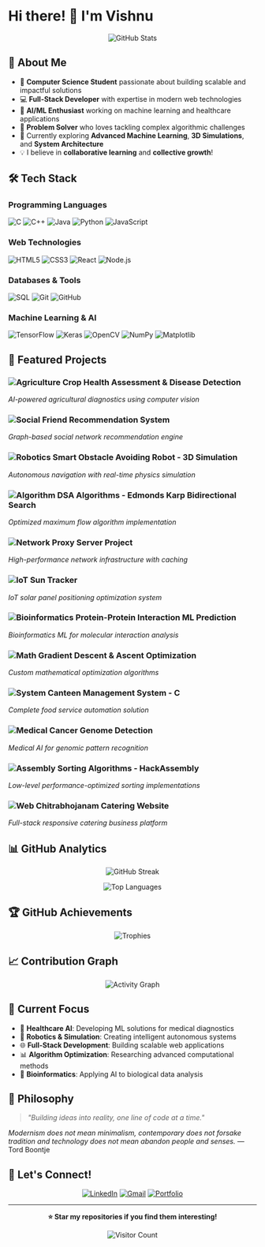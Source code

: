 # Hi there! 👋 I'm Vishnu

<div align="center">
  
![GitHub Stats](https://github-readme-stats.vercel.app/api?username=Vishnu868&show_icons=true&theme=radical&hide_border=true&bg_color=0D1117)

</div>

## 🚀 About Me

- 🔭 **Computer Science Student** passionate about building scalable and impactful solutions
- 💻 **Full-Stack Developer** with expertise in modern web technologies
- 🤖 **AI/ML Enthusiast** working on machine learning and healthcare applications  
- 🎯 **Problem Solver** who loves tackling complex algorithmic challenges
- 🌱 Currently exploring **Advanced Machine Learning**, **3D Simulations**, and **System Architecture**
- 💡 I believe in **collaborative learning** and **collective growth**!

## 🛠️ Tech Stack

### Programming Languages
![C](https://img.shields.io/badge/C-00599C?style=for-the-badge&logo=c&logoColor=white)
![C++](https://img.shields.io/badge/C++-00599C?style=for-the-badge&logo=c%2B%2B&logoColor=white)
![Java](https://img.shields.io/badge/Java-ED8B00?style=for-the-badge&logo=java&logoColor=white)
![Python](https://img.shields.io/badge/Python-3776AB?style=for-the-badge&logo=python&logoColor=white)
![JavaScript](https://img.shields.io/badge/JavaScript-F7DF1E?style=for-the-badge&logo=javascript&logoColor=black)

### Web Technologies
![HTML5](https://img.shields.io/badge/HTML5-E34F26?style=for-the-badge&logo=html5&logoColor=white)
![CSS3](https://img.shields.io/badge/CSS3-1572B6?style=for-the-badge&logo=css3&logoColor=white)
![React](https://img.shields.io/badge/React-20232A?style=for-the-badge&logo=react&logoColor=61DAFB)
![Node.js](https://img.shields.io/badge/Node.js-43853D?style=for-the-badge&logo=node.js&logoColor=white)

### Databases & Tools
![SQL](https://img.shields.io/badge/SQL-4479A1?style=for-the-badge&logo=mysql&logoColor=white)
![Git](https://img.shields.io/badge/Git-F05032?style=for-the-badge&logo=git&logoColor=white)
![GitHub](https://img.shields.io/badge/GitHub-100000?style=for-the-badge&logo=github&logoColor=white)

### Machine Learning & AI
![TensorFlow](https://img.shields.io/badge/TensorFlow-FF6F00?style=for-the-badge&logo=tensorflow&logoColor=white)
![Keras](https://img.shields.io/badge/Keras-D00000?style=for-the-badge&logo=keras&logoColor=white)
![OpenCV](https://img.shields.io/badge/OpenCV-27338e?style=for-the-badge&logo=OpenCV&logoColor=white)
![NumPy](https://img.shields.io/badge/NumPy-013243?style=for-the-badge&logo=numpy&logoColor=white)
![Matplotlib](https://img.shields.io/badge/Matplotlib-11557c?style=for-the-badge&logo=python&logoColor=white)

## 🌟 Featured Projects

### ![Agriculture](https://img.shields.io/badge/Agriculture-4CAF50?style=for-the-badge&logo=leaf&logoColor=white) **Crop Health Assessment & Disease Detection**
*AI-powered agricultural diagnostics using computer vision*

### ![Social](https://img.shields.io/badge/Social-1976D2?style=for-the-badge&logo=share&logoColor=white) **Friend Recommendation System**  
*Graph-based social network recommendation engine*

### ![Robotics](https://img.shields.io/badge/Robotics-FF5722?style=for-the-badge&logo=robot&logoColor=white) **Smart Obstacle Avoiding Robot - 3D Simulation**
*Autonomous navigation with real-time physics simulation*

### ![Algorithm](https://img.shields.io/badge/Algorithm-9C27B0?style=for-the-badge&logo=algorithm&logoColor=white) **DSA Algorithms - Edmonds Karp Bidirectional Search**
*Optimized maximum flow algorithm implementation*

### ![Network](https://img.shields.io/badge/Network-607D8B?style=for-the-badge&logo=server&logoColor=white) **Proxy Server Project**
*High-performance network infrastructure with caching*

### ![IoT](https://img.shields.io/badge/IoT-FF9800?style=for-the-badge&logo=sun&logoColor=white) **Sun Tracker**
*IoT solar panel positioning optimization system*

### ![Bioinformatics](https://img.shields.io/badge/Bioinformatics-E91E63?style=for-the-badge&logo=dna&logoColor=white) **Protein-Protein Interaction ML Prediction**
*Bioinformatics ML for molecular interaction analysis*

### ![Math](https://img.shields.io/badge/Mathematics-3F51B5?style=for-the-badge&logo=calculator&logoColor=white) **Gradient Descent & Ascent Optimization**
*Custom mathematical optimization algorithms*

### ![System](https://img.shields.io/badge/System-795548?style=for-the-badge&logo=restaurant&logoColor=white) **Canteen Management System - C**
*Complete food service automation solution*

### ![Medical](https://img.shields.io/badge/Medical-F44336?style=for-the-badge&logo=medical-cross&logoColor=white) **Cancer Genome Detection**
*Medical AI for genomic pattern recognition*

### ![Assembly](https://img.shields.io/badge/Assembly-424242?style=for-the-badge&logo=microchip&logoColor=white) **Sorting Algorithms - HackAssembly**
*Low-level performance-optimized sorting implementations*

### ![Web](https://img.shields.io/badge/Web-009688?style=for-the-badge&logo=web&logoColor=white) **Chitrabhojanam Catering Website**
*Full-stack responsive catering business platform*

## 📊 GitHub Analytics

<div align="center">
  
![GitHub Streak](https://github-readme-streak-stats.herokuapp.com/?user=Vishnu868&theme=radical&hide_border=true&background=0D1117)

![Top Languages](https://github-readme-stats.vercel.app/api/top-langs/?username=Vishnu868&layout=compact&theme=radical&hide_border=true&bg_color=0D1117)

</div>

## 🏆 GitHub Achievements

<div align="center">
  
![Trophies](https://github-profile-trophy.vercel.app/?username=Vishnu868&theme=radical&no-bg=true&no-frame=true&row=1&column=7)

</div>

## 📈 Contribution Graph

<div align="center">
  
![Activity Graph](https://github-readme-activity-graph.vercel.app/graph?username=Vishnu868&bg_color=0D1117&color=e06c75&line=e06c75&point=61dafb&area=true&hide_border=true)

</div>

## 🎯 Current Focus

- 🔬 **Healthcare AI**: Developing ML solutions for medical diagnostics
- 🤖 **Robotics & Simulation**: Creating intelligent autonomous systems  
- 🌐 **Full-Stack Development**: Building scalable web applications
- 📊 **Algorithm Optimization**: Researching advanced computational methods
- 🧬 **Bioinformatics**: Applying AI to biological data analysis

## 💭 Philosophy

> *"Building ideas into reality, one line of code at a time."*

*Modernism does not mean minimalism, contemporary does not forsake tradition and technology does not mean abandon people and senses.* — Tord Boontje

## 🤝 Let's Connect!

<div align="center">
  
[![LinkedIn](https://img.shields.io/badge/LinkedIn-0077B5?style=for-the-badge&logo=linkedin&logoColor=white)](https://linkedin.com/in/yourprofile)
[![Gmail](https://img.shields.io/badge/Gmail-D14836?style=for-the-badge&logo=gmail&logoColor=white)](mailto:your.email@gmail.com)
[![Portfolio](https://img.shields.io/badge/Portfolio-FF5722?style=for-the-badge&logo=todoist&logoColor=white)](https://yourportfolio.com)

</div>

---

<div align="center">
  
**⭐ Star my repositories if you find them interesting!**

![Visitor Count](https://visitor-badge.laobi.icu/badge?page_id=Vishnu868.Vishnu868)

</div>
